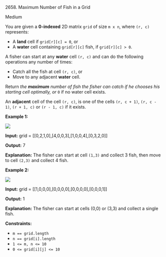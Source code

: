 2658\. Maximum Number of Fish in a Grid

Medium

You are given a **0-indexed** 2D matrix `grid` of size `m x n`, where `(r, c)` represents:

*   A **land** cell if `grid[r][c] = 0`, or
*   A **water** cell containing `grid[r][c]` fish, if `grid[r][c] > 0`.

A fisher can start at any **water** cell `(r, c)` and can do the following operations any number of times:

*   Catch all the fish at cell `(r, c)`, or
*   Move to any adjacent **water** cell.

Return _the **maximum** number of fish the fisher can catch if he chooses his starting cell optimally, or_ `0` if no water cell exists.

An **adjacent** cell of the cell `(r, c)`, is one of the cells `(r, c + 1)`, `(r, c - 1)`, `(r + 1, c)` or `(r - 1, c)` if it exists.

**Example 1:**

![](https://leetcode-in-java.github.io/src/main/java/g2601_2700/s2658_maximum_number_of_fish_in_a_grid/example.png)

**Input:** grid = [[0,2,1,0],[4,0,0,3],[1,0,0,4],[0,3,2,0]]

**Output:** 7

**Explanation:** The fisher can start at cell `(1,3)` and collect 3 fish, then move to cell `(2,3)` and collect 4 fish.

**Example 2:**

![](https://leetcode-in-java.github.io/src/main/java/g2601_2700/s2658_maximum_number_of_fish_in_a_grid/example2.png)

**Input:** grid = [[1,0,0,0],[0,0,0,0],[0,0,0,0],[0,0,0,1]]

**Output:** 1

**Explanation:** The fisher can start at cells (0,0) or (3,3) and collect a single fish.

**Constraints:**

*   `m == grid.length`
*   `n == grid[i].length`
*   `1 <= m, n <= 10`
*   `0 <= grid[i][j] <= 10`